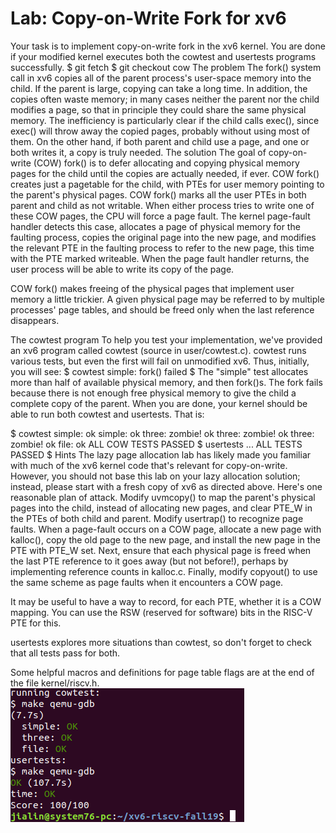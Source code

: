 # Lab: Copy-on-Write Fork for xv6
Your task is to implement copy-on-write fork in the xv6 kernel. You are done if your modified kernel executes both the cowtest and usertests programs successfully.
$ git fetch
$ git checkout cow
The problem
The fork() system call in xv6 copies all of the parent process's user-space memory into the child. If the parent is large, copying can take a long time. In addition, the copies often waste memory; in many cases neither the parent nor the child modifies a page, so that in principle they could share the same physical memory. The inefficiency is particularly clear if the child calls exec(), since exec() will throw away the copied pages, probably without using most of them. On the other hand, if both parent and child use a page, and one or both writes it, a copy is truly needed.
The solution
The goal of copy-on-write (COW) fork() is to defer allocating and copying physical memory pages for the child until the copies are actually needed, if ever.
COW fork() creates just a pagetable for the child, with PTEs for user memory pointing to the parent's physical pages. COW fork() marks all the user PTEs in both parent and child as not writable. When either process tries to write one of these COW pages, the CPU will force a page fault. The kernel page-fault handler detects this case, allocates a page of physical memory for the faulting process, copies the original page into the new page, and modifies the relevant PTE in the faulting process to refer to the new page, this time with the PTE marked writeable. When the page fault handler returns, the user process will be able to write its copy of the page.

COW fork() makes freeing of the physical pages that implement user memory a little trickier. A given physical page may be referred to by multiple processes' page tables, and should be freed only when the last reference disappears.

The cowtest program
To help you test your implementation, we've provided an xv6 program called cowtest (source in user/cowtest.c). cowtest runs various tests, but even the first will fail on unmodified xv6. Thus, initially, you will see:
$ cowtest
simple: fork() failed
$ 
The "simple" test allocates more than half of available physical memory, and then fork()s. The fork fails because there is not enough free physical memory to give the child a complete copy of the parent.
When you are done, your kernel should be able to run both cowtest and usertests. That is:

$ cowtest
simple: ok
simple: ok
three: zombie!
ok
three: zombie!
ok
three: zombie!
ok
file: ok
ALL COW TESTS PASSED
$ usertests
...
ALL TESTS PASSED
$
Hints
The lazy page allocation lab has likely made you familiar with much of the xv6 kernel code that's relevant for copy-on-write. However, you should not base this lab on your lazy allocation solution; instead, please start with a fresh copy of xv6 as directed above.
Here's one reasonable plan of attack. Modify uvmcopy() to map the parent's physical pages into the child, instead of allocating new pages, and clear PTE_W in the PTEs of both child and parent. Modify usertrap() to recognize page faults. When a page-fault occurs on a COW page, allocate a new page with kalloc(), copy the old page to the new page, and install the new page in the PTE with PTE_W set. Next, ensure that each physical page is freed when the last PTE reference to it goes away (but not before!), perhaps by implementing reference counts in kalloc.c. Finally, modify copyout() to use the same scheme as page faults when it encounters a COW page.

It may be useful to have a way to record, for each PTE, whether it is a COW mapping. You can use the RSW (reserved for software) bits in the RISC-V PTE for this.

usertests explores more situations than cowtest, so don't forget to check that all tests pass for both.

Some helpful macros and definitions for page table flags are at the end of the file kernel/riscv.h.
![Test Image 1](result.png)
